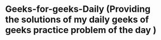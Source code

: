 # Geeks-for-geeks-Daily (Providing the solutions of my daily geeks of geeks practice problem of the day )

